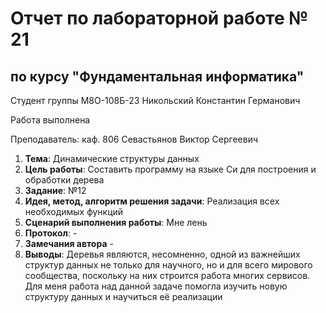 # Отчет по лабораторной работе № 21
## по курсу "Фундаментальная информатика"

Студент группы М8О-108Б-23 Никольский Константин Германович

Работа выполнена

Преподаватель: каф. 806 Севастьянов Виктор Сергеевич

1. **Тема**: Динамические структуры данных
2. **Цель работы**: Составить программу на языке Си для построения и обработки дерева
3. **Заданиe**: №12
4. **Идея, метод, алгоритм решения задачи**: Реализация всех необходимых функций
5. **Сценарий выполнения работы**:
    Мне лень
6. **Протокол**: -
7. **Замечания автора** -
8. **Выводы**: Деревья являются, несомненно, одной из важнейших структур данных не только для научного, но и для всего мирового сообщества, поскольку на них строится работа многих сервисов. Для меня работа над данной задаче помогла изучить новую структуру данных и научиться её реализации
